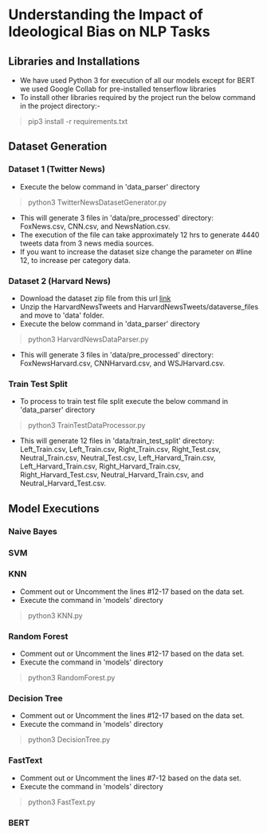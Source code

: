 # Understanding the Impact of Ideological Bias on NLP Tasks
## Libraries and Installations
 - We have used Python 3 for execution of all our models except for BERT we used Google Collab for pre-installed tenserflow libraries
 - To install other libraries required by the project run the below command in the project directory:-
> pip3 install -r requirements.txt

## Dataset Generation
### Dataset 1 (Twitter News)
 - Execute the below command in 'data_parser' directory
> python3 TwitterNewsDatasetGenerator.py
 - This will generate 3 files in 'data/pre_processed' directory: FoxNews.csv, CNN.csv, and NewsNation.csv.
 - The execution of the file can take approximately 12 hrs to generate 4440 tweets data from 3 news media sources.
 - If you want to increase the dataset size change the parameter on #line 12, to increase per category data.
 
### Dataset 2 (Harvard News)
 - Download the dataset zip file from this url [link](https://dataverse.harvard.edu/dataset.xhtml?persistentId=doi:10.7910/DVN/5XRZLH)
 - Unzip the HarvardNewsTweets and HarvardNewsTweets/dataverse_files and move to 'data' folder.
 - Execute the below command in 'data_parser' directory
> python3 HarvardNewsDataParser.py
 - This will generate 3 files in 'data/pre_processed' directory: FoxNewsHarvard.csv, CNNHarvard.csv, and WSJHarvard.csv.
 
### Train Test Split
 - To process to train test file split execute the below command in 'data_parser' directory
> python3 TrainTestDataProcessor.py
 - This will generate 12 files in 'data/train_test_split' directory: Left_Train.csv, Left_Train.csv, Right_Train.csv, Right_Test.csv, Neutral_Train.csv, Neutral_Test.csv, Left_Harvard_Train.csv, Left_Harvard_Train.csv, Right_Harvard_Train.csv, Right_Harvard_Test.csv, Neutral_Harvard_Train.csv, and Neutral_Harvard_Test.csv. 
 
## Model Executions
### Naive Bayes
### SVM
### KNN
 - Comment out or Uncomment the lines #12-17 based on the data set.
 - Execute the command in 'models' directory
> python3 KNN.py
### Random Forest
 - Comment out or Uncomment the lines #12-17 based on the data set.
 - Execute the command in 'models' directory
> python3 RandomForest.py
### Decision Tree
 - Comment out or Uncomment the lines #12-17 based on the data set.
 - Execute the command in 'models' directory
> python3 DecisionTree.py
### FastText
 - Comment out or Uncomment the lines #7-12 based on the data set.
 - Execute the command in 'models' directory
> python3 FastText.py
### BERT
